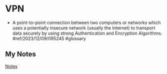 # VPN
- A point-to-point connection between two computers or networks which uses a potentially insecure network (usually the Internet) to transport data securely by using strong Authentication and Encryption Algorithms. #ref/2023/12/09/095245 #glossary
## My Notes
[Notes](mynotes/vpn-notes.md)
